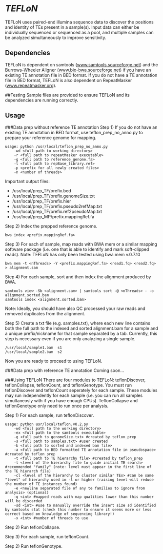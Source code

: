 *TEFLoN*
=======

TEFLoN uses paired-end illumina sequence data to discover the positions and identity of TEs present in a sample(s).
Input data can either be individually sequenced or sequenced as a pool, and multiple samples can be analyzed simultaneously to improve sensitivity.

## Dependencies

TEFLoN is dependent on samtools (www.samtools.sourceforge.net) and the Burrows-Wheeler Aligner (www.bio-bwa.sourceforge.net) if you have an existing TE annotation file in BED format.
If you do not have a TE annotation file in BED format, TEFLoN is also dependent on RepeatMasker (www.repeatmasker.org).

##Testing
Sample files are provided to ensure TEFLoN and its dependencies are running correctly.

## Usage
###Data prep without reference TE annotation
Step 1) If you do not have an existing TE annotation in BED format, use teflon_prep_no_anno.py to prepare your reference genome for mapping.

```
usage: python /usr/local/teflon_prep_no_anno.py 
    -wd <full path to working directory> 
    -r <full path to repeatMasker executable> 
    -g <full path to reference_genome.fa>
    -l <full path to repBase_library.ref>
    -p <prefix for all newly created files>
    -n <number of threads>
```
Important output files:
* /usr/local/prep_TF/prefix.bed
* /usr/local/prep_TF/prefix.genomeSize.txt
* /usr/local/prep_TF/prefix.hier
* /usr/local/prep_TF/prefix.pseudo2refMap.txt
* /usr/local/prep_TF/prefix.ref2pseudoMap.txt
* /usr/local/prep_MP/prefix.mappingRef.fa

Step 2) Index the prepped reference genome. 
```
bwa index <prefix.mappingRef.fa>
```
Step 3) For each of sample, map reads with BWA mem or a similar mapping software package (i.e. one that is able to identify and mark soft-clipped reads).
Note: TEFLoN has only been tested using bwa mem v.0.7.10
```
bwa mem -t <nThreads> -Y <prefix.mappingRef.fa> <read1.fq> <read2.fq> > alignment.sam
```
Step 4) For each sample, sort and then index the alignment produced by BWA.
```
samtools view -Sb <alignment.sam> | samtools sort -@ <nThreads> - -o alignment.sorted.bam
samtools index <alignment.sorted.bam>
```
Note: Ideally, you should have also QC processed your raw reads and removed duplicates from the alignment.

Step 5) Create a txt file (e.g. samples.txt), where each new line contains both the full path to the indexed and sorted alignment.bam for a sample and a unique prefix/nickname for that sample separated by a tab.
Currently, this step is necessary even if you are only analyzing a single sample.
```
/usr/local/sample1.bam  s1
/usr/local/sample2.bam  s2
```

Now you are ready to proceed to using TEFLoN.

###Data prep with reference TE annotation
Coming soon...

###Using TEFLoN
There are four modules to TEFLoN: teflonDiscover, teflonCollapse, teflonCount, and teflonGenotype.
You must run teflonDiscover and teflonCount seperately for each sample. These modules may run independently for each sample (i.e. you can run all samples simultaneosly with if you have enough CPUs).
TeflonCollapse and teflonGenotype only need to run once per analysis.

Step 1) For each sample, run teflonDiscover.
```
usage: python usr/local/teflon.v0.2.py
    -wd <full path to the working directory>
    -ex <full path to the samtools executable>
    -g <full path to genomeSize.txt> #created by teflon_prep
    -s <full path to samples.txt> #user created
    -b <full path to sorted and indexed bam file>
    -a <full path to BED formatted TE annotation file in pseudospace> #created by teflon_prep
    -t <full path to TE hierarchy file> #created by teflon_prep
    -l <level of the hierarchy file to guide initial TE search> #recommended "family" (note: level must appear in the first line of the TE hierarch file)
    -cl <level of the hierarchy to cluster similar TEs> #can be same "level" of hierarchy used in -l or higher (raising level will reduce the number of TE instances found)
    -e <newline separated file of any te families to ignore from analysis> (optional)
    -q <int> #mapped reads with map qualities lower than this number will be discarded
    -sd <int> #use to manually override the insert size sd identified by samtools stat (check this number to ensure it seems more or less correct based on knowledge of sequencing library!)
    -x <int> #number of threads to use
```

Step 2) Run teflonCollapse.

Step 3) For each sample, run teflonCount.

Step 2) Run teflonGenotype.






